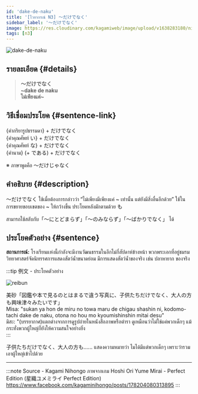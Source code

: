 ```yaml
---
id: 'dake-de-naku'
title: '[ไวยากรณ์ N3] ～だけでなく'
sidebar_label: '～だけでなく'
image: https://res.cloudinary.com/kagamiweb/image/upload/v1638283180/nihongo/grammar/n3/reibun/dake-de-naku.jpg
tags: [n3]
---
```


![dake-de-naku](https://res.cloudinary.com/kagamiweb/image/upload/v1640444591/nihongo/grammar/n3/dake-de-naku.jpg)

## รายละเอียด {#details}

> **～だけでなく**  
> **~dake de naku**  
> **ไม่เพียงแค่~**

## วิธีเชื่อมประโยค {#sentence-link}

{คำกริยารูปธรรมดา} + だけでなく  
{คำคุณศัพท์ い} + だけでなく  
{คำคุณศัพท์ な} + だけでなく  
{คำนาม} (+ である) + だけでなく  

※ ภาษาพูดคือ ～だけじゃなく

## คำอธิบาย {#description}

～だけでなく ใช้เมื่อต้องการกล่าวว่า “ไม่เพียงมีเพียงแค่ ~ เท่านั้น  แต่ยังมีสิ่งอื่นอีกด้วย” ใช้ในการขยายขอบเขตของ ~ ให้กว้างขึ้น ประโยคหลังมักตามด้วย も

สามารถใช้สลับกับ「～にとどまらず」「～のみならず」「～ばかりでなく」 ได้

## ประโยคตัวอย่าง {#sentence}

**สถานการณ์:** โรงเรียนแห่งนี้กำลังจะมีงานวัฒนธรรมในอีกไม่กี่สัปดาห์ข้างหน้า พวกพระเอกที่อยู่ชมรมวิทยาศาสตร์จัดนิทรรศการแสดงสัตว์น้ำขนาดย่อม มีการแสดงสัตว์น้ำของจริง เช่น ปลาหายาก ของจริง

:::tip 例文 - ประโยคตัวอย่าง

![reibun](https://res.cloudinary.com/kagamiweb/image/upload/v1638283180/nihongo/grammar/n3/reibun/dake-de-naku.jpg)

美砂「図鑑や本で見るのとはまるで違う写真に、子供たちだけでなく、大人の方も興味津々みたいです」  
Misa: "sukan ya hon de miru no towa maru de chigau shashin ni, kodomo-tachi dake de naku, otona no hou mo kyoumishinshin mitai desu"  
มิสะ: "(บรรยากาศ)แตกต่างจากการดูรูปถ่ายในหนังสือภาพหรือตำรา ดูเหมือนว่าไม่ใช่แค่พวกเด็กๆ แม้กระทั่งพวกผู้ใหญ่ก็ยังให้ความสนใจอย่างยิ่ง  
:::

子供たちだけでなく、大人の方も...... แสดงความหมายว่า ไมได้มีแต่พวกเด็กๆ เพราะว่ารวมเอาผู้ใหญ่เข้าไปด้วย

---
:::note Source - Kagami Nihongo
ภาพจากเกม Hoshi Ori Yume Mirai - Perfect Edition (星織ユメミライ Perfect Edition)  
https://www.facebook.com/kagaminihongo/posts/178204080313895
:::